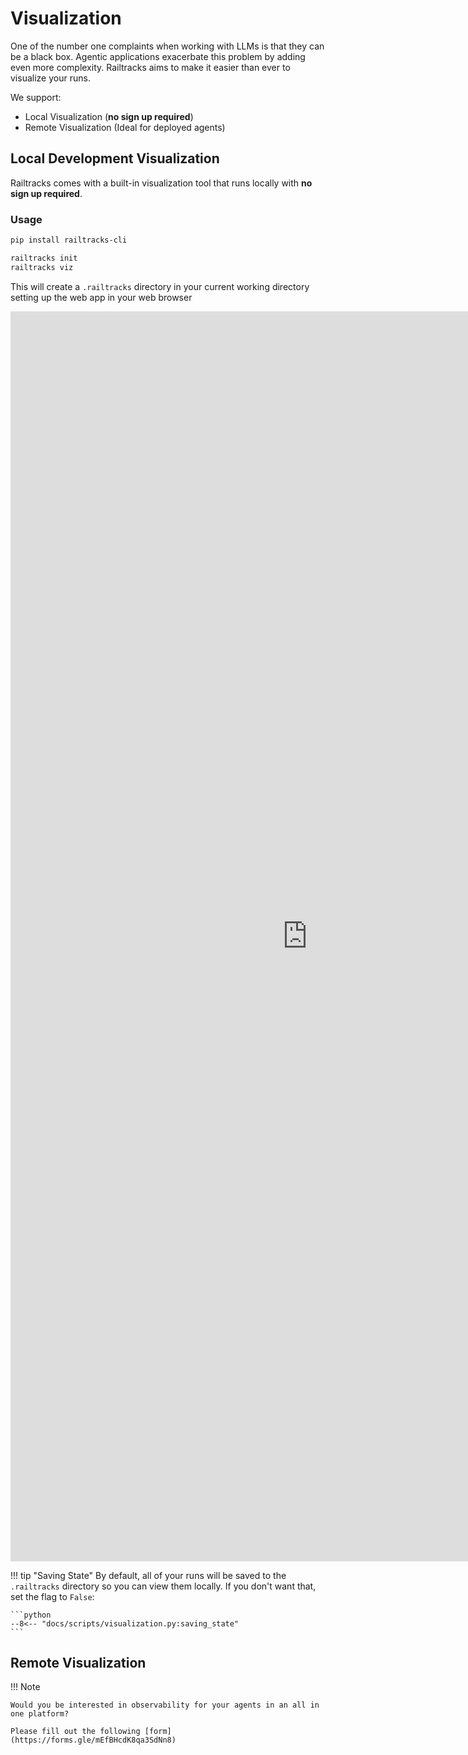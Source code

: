 # Visualization

One of the number one complaints when working with LLMs is that they can be a black box. Agentic applications exacerbate this problem by adding even more complexity. Railtracks aims to make it easier than ever to visualize your runs. 

We support:

- Local Visualization (**no sign up required**) 
- Remote Visualization (Ideal for deployed agents)

## Local Development Visualization

Railtracks comes with a built-in visualization tool that runs locally with **no sign up required**.

### Usage
    

```bash title="Install CLI tTool"
pip install railtracks-cli
```


```bash title="Initialize UI and Start"
railtracks init
railtracks viz
```

This will create a `.railtracks` directory in your current working directory setting up the web app in your web browser


<iframe
    src="https://railtownai.github.io/railtracks-visualizer/iframe.html?globals=&args=&id=components-visualizer-marketing--default&viewMode=story"
    style="width: 99dvw; min-height: 50dvh; border: none; box-sizing: border-box;"></iframe>

!!! tip "Saving State"
    By default, all of your runs will be saved to the `.railtracks` directory so you can view them locally. If you don't want that, set the
    flag to `False`:
    
    ```python
    --8<-- "docs/scripts/visualization.py:saving_state"
    ```

## Remote Visualization 
!!! Note

    Would you be interested in observability for your agents in an all in one platform?

    Please fill out the following [form](https://forms.gle/mEfBHcdK8qa3SdNn8)
